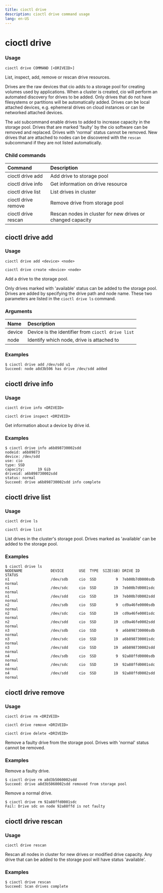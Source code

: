 ```yaml
---
title: cioctl drive
description: cioctl drive command usage 
lang: en-US
---
```


# cioctl drive

<h3>Usage</h3>

`cioctl drive COMMAND [<DRIVEID>]`

List, inspect, add, remove or rescan drive resources.

Drives are the raw devices that cio adds to a storage pool for creating volumes used by applications. When a cluster is created, cio will perform an automated discovery for drives to be added. Only drives that do not have filesystems or partitions will be automatically added. Drives can be local attached devices, e.g. ephemeral drives on cloud instances or can be networked attached devices.

The `add` subcommand enable drives to added to increase capacity in the storage pool. Drives that are marked 'faulty' by the cio software can be removed and replaced. Drives with 'normal' status cannot be removed. New drives that are attached to nodes can be discovered with the `rescan` subcommand if they are not listed automatically.

<h3>Child commands</h3>

| Command               | Description                                                |
|:----------------------|:-----------------------------------------------------------|
| cioctl drive add      | Add drive to storage pool                                  |
| cioctl drive info     | Get information on drive resource                          |
| cioctl drive list     | List drives in cluster                                     |
| cioctl drive remove   | Remove drive from storage pool                             |
| cioctl drive rescan   | Rescan nodes in cluster for new drives or changed capacity |

## cioctl drive add

<h3>Usage</h3>

`cioctl drive add <device> <node>`

`cioctl drive create <device> <node>`

Add a drive to the storage pool.

Only drives marked with 'available' status can be added to the storage pool. Drives are added by specifying the drive path and node name. These two parameters are listed in the `cioctl drive ls` command.

<h3>Arguments</h3>

| Name   | Description                                       |
|:-------|:--------------------------------------------------|
| device | Device is the identifier from `cioctl drive list` |
| node   | Identify which node, drive is attached to         |

<h3>Examples</h3>

```
$ cioctl drive add /dev/sdd u1
Succeed: node a8d3b506 has drive /dev/sdd added
```

## cioctl drive info

<h3>Usage</h3>

`cioctl drive info <DRIVEID>`

`cioctl drive inspect <DRIVEID>`

Get information about a device by drive id.

<h3>Examples</h3>

```
$ cioctl drive info a6b898730002sdd
nodeid: a6b89873
device: /dev/sdd
use: cio
type: SSD
capacity:      19 Gib
driveid: a6b898730002sdd
status: normal
Succeed: drive a6b898730002sdd info complete
```

## cioctl drive list

<h3>Usage</h3>

`cioctl drive ls`

`cioctl drive list`

List drives in the cluster's storage pool. Drives marked as 'available' can be added to the storage pool.

<h3>Examples</h3>

```
$ cioctl drive ls
NODENAME             DEVICE       USE  TYPE  SIZE(GB) DRIVE ID              STATUS
n1                   /dev/sdb     cio  SSD         9  7eb00b7d0000sdb       normal
n1                   /dev/sdc     cio  SSD        19  7eb00b7d0001sdc       normal
n1                   /dev/sdd     cio  SSD        19  7eb00b7d0002sdd       normal
n2                   /dev/sdb     cio  SSD         9  cd9a46fe0000sdb       normal
n2                   /dev/sdc     cio  SSD        19  cd9a46fe0001sdc       normal
n2                   /dev/sdd     cio  SSD        19  cd9a46fe0002sdd       normal
n3                   /dev/sdb     cio  SSD         9  a6b898730000sdb       normal
n3                   /dev/sdc     cio  SSD        19  a6b898730001sdc       normal
n3                   /dev/sdd     cio  SSD        19  a6b898730002sdd       normal
n4                   /dev/sdb     cio  SSD         9  92a88ffd0000sdb       normal
n4                   /dev/sdc     cio  SSD        19  92a88ffd0001sdc       normal
n4                   /dev/sdd     cio  SSD        19  92a88ffd0002sdd       normal
```

## cioctl drive remove

<h3>Usage</h3>

`cioctl drive rm <DRIVEID>`

`cioctl drive remove <DRIVEID>`

`cioctl drive delete <DRIVEID>`

Remove a faulty drive from the storage pool. Drives with 'normal' status cannot be removed.

<h3>Examples</h3>

Remove a faulty drive.
```
$ cioctl drive rm a8d3b5060002sdd
Succeed: drive a8d3b5060002sdd removed from storage pool
```

Remove a normal drive.
```
$ cioctl drive rm 92a88ffd0001sdc
Fail: Drive sdc on node 92a88ffd is not faulty
```

## cioctl drive rescan

<h3>Usage</h3>

`cioctl drive rescan`

Rescan all nodes in cluster for new drives or modified drive capacity. Any drive that can be added to the storage pool will have status 'available'.

<h3>Examples</h3>

```
$ cioctl drive rescan
Succeed: Scan drives complete
```
